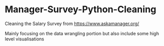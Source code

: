 # Manager-Survey-Python-Cleaning
Cleaning the Salary Survey from https://www.askamanager.org/

Mainly focusing on the data wrangling portion but also include some high level visualisations
